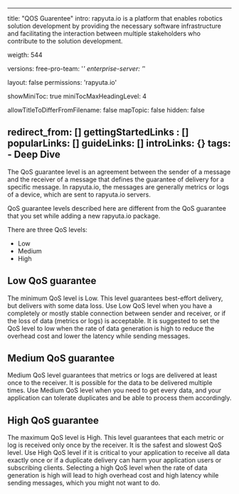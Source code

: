 ---

title: "QOS Guarentee"
intro: rapyuta.io is a platform that enables robotics solution development by providing the necessary software infrastructure and facilitating the interaction between multiple stakeholders who contribute to the solution development.

weigth: 544

versions:
  free-pro-team: '*'
  enterprise-server: '*'

layout: false
permissions: 'rapyuta.io'

showMiniToc: true
miniTocMaxHeadingLevel: 4

allowTitleToDifferFromFilename: false
mapTopic: false
hidden: false


redirect_from: []
gettingStartedLinks : []
popularLinks: []
guideLinks: []
introLinks: {}
tags:
    - Deep Dive
----

The QoS guarantee level is an agreement between the sender of a message and the receiver of a message that defines the guarantee of delivery for a specific message. In rapyuta.io, the messages are generally metrics or logs of a device, which are sent to rapyuta.io servers.

QoS guarantee levels described here are different from the QoS guarantee that you set while adding a new rapyuta.io package.

There are three QoS levels:

* Low
* Medium
* High

## Low QoS guarantee

The minimum QoS level is Low. This level guarantees best-effort delivery, but delivers with some data loss. Use Low QoS level when you have a completely or mostly stable connection between sender and receiver, or if the loss of data (metrics or logs) is acceptable. It is suggested to set the QoS level to low when the rate of data generation is high to reduce the overhead cost and lower the latency while sending messages.

## Medium QoS guarantee

Medium QoS level guarantees that metrics or logs are delivered at least once to the receiver. It is possible for the data to be delivered multiple times. Use Medium QoS level when you need to get every data, and your application can tolerate duplicates and be able to process them accordingly.

## High QoS guarantee

The maximum QoS level is High. This level guarantees that each metric or log is received only once by the receiver. It is the safest and slowest QoS level. Use High QoS level if it is critical to your application to receive all data exactly once or if a duplicate delivery can harm your application users or subscribing clients. Selecting a high QoS level when the rate of data generation is high will lead to high overhead cost and high latency while sending messages, which you might not want to do.